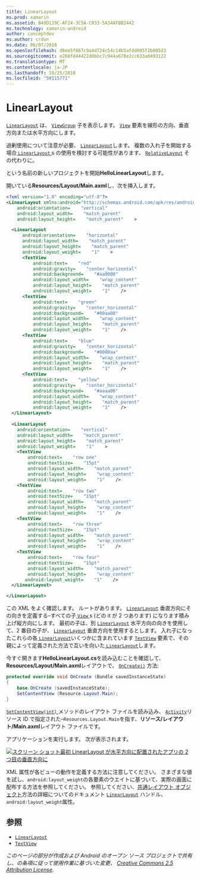 ```yaml
---
title: LinearLayout
ms.prod: xamarin
ms.assetid: B49D129C-AF24-3C5A-C833-5A34AFBB2442
ms.technology: xamarin-android
author: conceptdev
ms.author: crdun
ms.date: 06/07/2018
ms.openlocfilehash: d8ee5f867c9a4d724c54c14b5afdd005f1b805d3
ms.sourcegitcommit: e268fd44422d0bbc7c944a678e2cc633a0493122
ms.translationtype: MT
ms.contentlocale: ja-JP
ms.lasthandoff: 10/25/2018
ms.locfileid: "50115771"
---
```

# <a name="linearlayout"></a>LinearLayout

[`LinearLayout`](https://developer.xamarin.com/api/type/Android.Widget.LinearLayout/) は、 [`ViewGroup`](https://developer.xamarin.com/api/type/Android.Views.ViewGroup/)
子を表示します。 [`View`](https://developer.xamarin.com/api/type/Android.Views.View/)
要素を線形の方向、垂直方向または水平方向にします。

過剰使用について注意が必要、 [ `LinearLayout`](https://developer.xamarin.com/api/type/Android.Widget.LinearLayout/)します。
複数の入れ子を開始する場合[ `LinearLayout` ](https://developer.xamarin.com/api/type/Android.Widget.LinearLayout/)s の使用を検討する可能性があります、 [`RelativeLayout`](https://developer.xamarin.com/api/type/Android.Widget.RelativeLayout/)
その代わりに。

という名前の新しいプロジェクトを開始**HelloLinearLayout**します。

開いている**Resources/Layout/Main.axml**し、次を挿入します。

```xml
<?xml version="1.0" encoding="utf-8"?>
<LinearLayout xmlns:android="http://schemas.android.com/apk/res/android"
    android:orientation=    "vertical"
    android:layout_width=    "match_parent"
    android:layout_height=    "match_parent"    >

  <LinearLayout
      android:orientation=    "horizontal"
      android:layout_width=    "match_parent"
      android:layout_height=    "match_parent"
      android:layout_weight=    "1"    >
      <TextView
          android:text=    "red"
          android:gravity=    "center_horizontal"
          android:background=    "#aa0000"
          android:layout_width=    "wrap_content"
          android:layout_height=    "match_parent"
          android:layout_weight=    "1"    />
      <TextView
          android:text=    "green"
          android:gravity=    "center_horizontal"
          android:background=    "#00aa00"
          android:layout_width=    "wrap_content"
          android:layout_height=    "match_parent"
          android:layout_weight=    "1"    />
      <TextView
          android:text=    "blue"
          android:gravity=    "center_horizontal"
          android:background=    "#0000aa"
          android:layout_width=    "wrap_content"
          android:layout_height=    "match_parent"
          android:layout_weight=    "1"    />
      <TextView
          android:text=    "yellow"
          android:gravity=    "center_horizontal"
          android:background=    "#aaaa00"
          android:layout_width=    "wrap_content"
          android:layout_height=    "match_parent"
          android:layout_weight=    "1"    />
  </LinearLayout>
        
  <LinearLayout
    android:orientation=    "vertical"
    android:layout_width=    "match_parent"
    android:layout_height=    "match_parent"
    android:layout_weight=    "1"    >
    <TextView
        android:text=    "row one"
        android:textSize=    "15pt"
        android:layout_width=    "match_parent"
        android:layout_height=    "wrap_content"
        android:layout_weight=    "1"    />
    <TextView
        android:text=    "row two"
        android:textSize=    "15pt"
        android:layout_width=    "match_parent"
        android:layout_height=    "wrap_content"
        android:layout_weight=    "1"    />
    <TextView
        android:text=    "row three"
        android:textSize=    "15pt"
        android:layout_width=    "match_parent"
        android:layout_height=    "wrap_content"
        android:layout_weight=    "1"    />
    <TextView
        android:text=    "row four"
        android:textSize=    "15pt"
        android:layout_width=    "match_parent"
        android:layout_height=    "wrap_content"
       android:layout_weight=    "1"    />
  </LinearLayout>

</LinearLayout>
```

この XML をよく確認します。 ルートがあります。 [`LinearLayout`](https://developer.xamarin.com/api/type/Android.Widget.LinearLayout/)
垂直方向にその向きを定義する&ndash;すべての子[ `View` ](https://developer.xamarin.com/api/type/Android.Views.View/)s (どの it が 2 つあります) になります積み上げ縦方向にします。 最初の子は、別 [`LinearLayout`](https://developer.xamarin.com/api/type/Android.Widget.LinearLayout/)
水平方向の向きを使用して、2 番目の子が、 [`LinearLayout`](https://developer.xamarin.com/api/type/Android.Widget.LinearLayout/)
垂直方向を使用するとします。 入れ子になったこれらの各[ `LinearLayout`](https://developer.xamarin.com/api/type/Android.Widget.LinearLayout/)いくつかに含まれています [`TextView`](https://developer.xamarin.com/api/type/Android.Widget.TextView/)
要素で、その親によって定義された方法で互いを向いた[ `LinearLayout`](https://developer.xamarin.com/api/type/Android.Widget.LinearLayout/)します。

今すぐ開きます**HelloLinearLayout.cs**を読み込むことを確認して、 **Resources/Layout/Main.axml**レイアウトで、 [`OnCreate()`](https://developer.xamarin.com/api/member/Android.App.Activity.OnCreate/p/Android.OS.Bundle/)
方法:

```csharp
protected override void OnCreate (Bundle savedInstanceState)
{
    base.OnCreate (savedInstanceState);
    SetContentView (Resource.Layout.Main);
}
```

[ `SetContentView(int)` ](https://developer.xamarin.com/api/member/Android.App.Activity.SetContentView/(System.Int32))メソッドのレイアウト ファイルを読み込み、 [ `Activity`](https://developer.xamarin.com/api/type/Android.App.Activity/)リソース ID で指定された&ndash;`Resources.Layout.Main`を指す、**リソース/レイアウト/Main.axml**レイアウト ファイルです。

アプリケーションを実行します。 次が表示されます。

[![スクリーン ショット最初 LinearLayout が水平方向に配置されたアプリの 2 つ目の垂直方向に](linear-layout-images/helloviews1.png)](linear-layout-images/helloviews1.png#lightbox)

XML 属性が各ビューの動作を定義する方法に注意してください。 さまざまな値を試し、`android:layout_weight`の各要素のウエイトに基づいて、実際の画面に配布する方法を参照してください。 参照してください、[共通レイアウト オブジェクト](http://developer.android.com/guide/topics/ui/declaring-layout.html)方法の詳細についてのドキュメント [`LinearLayout`](https://developer.xamarin.com/api/type/Android.Widget.LinearLayout/)
ハンドル、`android:layout_weight`属性。


## <a name="references"></a>参照

-   [`LinearLayout`](https://developer.xamarin.com/api/type/Android.Widget.LinearLayout/) 
-   [`TextView`](https://developer.xamarin.com/api/type/Android.Widget.TextView/) 

*このページの部分が作成および Android のオープン ソース プロジェクトで共有し、の条項に従って使用作業に基づいた変更、*
[*Creative Commons 2.5 Attribution License*](http://creativecommons.org/licenses/by/2.5/).

